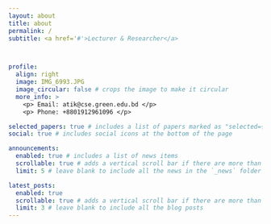 ```yaml
---
layout: about
title: about
permalink: /
subtitle: <a href='#'>Lecturer & Researcher</a>



profile:
  align: right
  image: IMG_6993.JPG
  image_circular: false # crops the image to make it circular
  more_info: >
    <p> Email: atik@cse.green.edu.bd </p>
    <p> Phone: +8801912961096 </p>

selected_papers: true # includes a list of papers marked as "selected={true}"
social: true # includes social icons at the bottom of the page

announcements:
  enabled: true # includes a list of news items
  scrollable: true # adds a vertical scroll bar if there are more than 3 news items
  limit: 5 # leave blank to include all the news in the `_news` folder

latest_posts:
  enabled: true
  scrollable: true # adds a vertical scroll bar if there are more than 3 new posts items
  limit: 3 # leave blank to include all the blog posts
---
```

